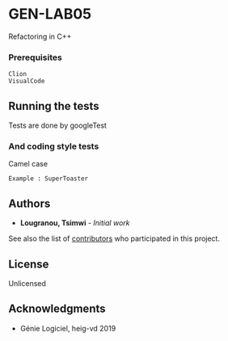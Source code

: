 # GEN-LAB05
Refactoring in C++

### Prerequisites

```
Clion
VisualCode
```


## Running the tests
Tests are done by googleTest

### And coding style tests

Camel case

```
Example : SuperToaster
```

## Authors

* **Lougranou, Tsimwi** - *Initial work* 

See also the list of [contributors](https://github.com/your/project/contributors) who participated in this project.

## License

Unlicensed

## Acknowledgments
* Génie Logiciel, heig-vd 2019
